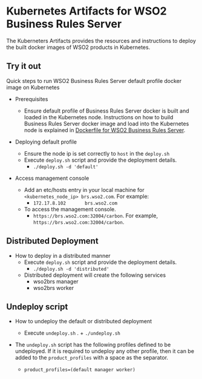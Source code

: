 # Kubernetes Artifacts for WSO2 Business Rules Server #
The Kuberneters Artifacts provides the resources and instructions to deploy the built docker images of WSO2 products in Kubernetes.

## Try it out
Quick steps to run WSO2 Business Rules Server default profile docker image on Kubernetes

* Prerequisites
    - Ensure default profile of Business Rules Server docker is built and loaded in the Kubernetes node.
    Instructions on how to build Business Rules Server docker image and load into the Kubernetes node is explained in [Dockerfile for WSO2 Business Rules Server](https://github.com/wso2/dockerfiles/blob/master/wso2brs/README.md#building-the-docker-images).

* Deploying default profile
    - Ensure the node ip is set correctly to `host` in the `deploy.sh`
    - Execute `deploy.sh` script and provide the deployment details.
        + `./deploy.sh -d 'default'`

* Access management console
    - Add an etc/hosts entry in your local machine for `<kubernetes_node_ip> brs.wso2.com`. For example:
        + `172.17.8.102       brs.wso2.com`
    - To access the management console.
        +  `https://brs.wso2.com:32004/carbon`. For example, `https://brs.wso2.com:32004/carbon`.

## Distributed Deployment

* How to deploy in a distributed manner
    - Execute `deploy.sh` script and provide the deployment details.
        + `./deploy.sh -d 'distributed'`
    - Distributed deployment will create the following services
        + wso2brs manager
        + wso2brs worker 
    
## Undeploy script

* How to undeploy the default or distributed deployment
    - Execute `undeploy.sh` .
          + `./undeploy.sh`

* The `undeploy.sh` script has the following profiles defined to be undeployed. If it is required to undeploy any other profile, then it can be added to the `product_profiles` with a space as the separator.
    - `product_profiles=(default manager worker)`
